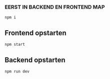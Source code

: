 ### EERST IN BACKEND EN FRONTEND MAP
```npm i```

## Frontend opstarten
```npm start```

## Backend opstarten
```npm run dev```

